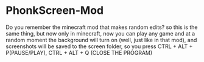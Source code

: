 # PhonkScreen-Mod
Do you remember the minecraft mod that makes random edits? so this is the same thing, but now only in minecraft, now you can play any game and at a random moment the background will turn on (well, just like in that mod), and screenshots will be saved to the screen folder, so you press CTRL + ALT + P(PAUSE/PLAY), CTRL + ALT + Q (CLOSE THE PROGRAM)
